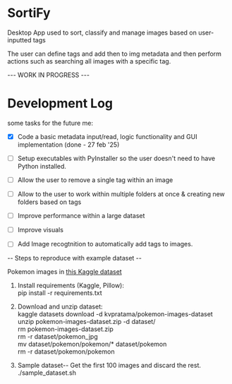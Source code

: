 # SortiFy
Desktop App used to sort, classify and manage images based on user-inputted tags  

The user can define tags and add then to img metadata and then perform actions such as searching all images with a specific tag.  

 --- WORK IN PROGRESS ---   

# Development Log
 some tasks for the future me:   
 
- [x] Code a basic metadata input/read, logic functionality and GUI implementation (done - 27 feb '25)
- [ ] Setup executables with PyInstaller so the user doesn't need to have Python installed.
- [ ] Allow the user to remove a single tag within an image  
- [ ] Allow to the user to work within multiple folders at once & creating new folders based on tags  
- [ ] Improve performance within a large dataset  
- [ ] Improve visuals  
- [ ] Add Image recogtnition to automatically add tags to images.  
 



-- Steps to reproduce with example dataset --  

Pokemon images in [this Kaggle dataset](https://www.kaggle.com/datasets/kvpratama/pokemon-images-dataset/data)  
1) Install requirements (Kaggle, Pillow):  
	pip install -r requirements.txt

2) Download and unzip dataset:  
	kaggle datasets download -d kvpratama/pokemon-images-dataset  
	unzip pokemon-images-dataset.zip -d dataset/  
    rm pokemon-images-dataset.zip  
	rm -r dataset/pokemon_jpg  
	mv dataset/pokemon/pokemon/* dataset/pokemon   
	rm -r dataset/pokemon/pokemon   

3) Sample dataset-- Get the first 100 images and discard the rest.  
    ./sample_dataset.sh
